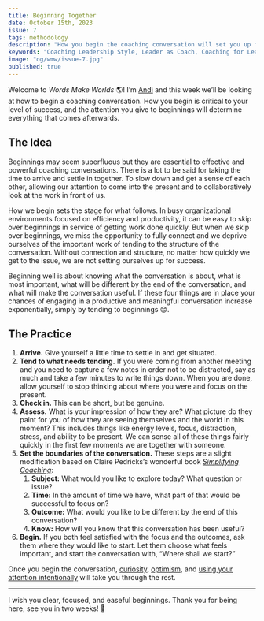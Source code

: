 ```yaml
---
title: Beginning Together
date: October 15th, 2023
issue: 7
tags: methodology
description: "How you begin the coaching conversation will set you up for success."
keywords: "Coaching Leadership Style, Leader as Coach, Coaching for Leaders, Manager as Coach"
image: "og/wmw/issue-7.jpg"
published: true
---
```


Welcome to _Words Make Worlds_ 🌎! I’m [Andi](https://methodandmatter.com/about) and this week we’ll be looking at how to begin a coaching conversation. How you begin is critical to your level of success, and the attention you give to beginnings will determine everything that comes afterwards.

## The Idea
Beginnings may seem superfluous but they are essential to effective and powerful coaching conversations. There is a lot to be said for taking the time to arrive and settle in together. To slow down and get a sense of each other, allowing our attention to come into the present and to collaboratively look at the work in front of us.

How we begin sets the stage for what follows. In busy organizational environments focused on efficiency and productivity, it can be easy to skip over beginnings in service of getting work done quickly. But when we skip over beginnings, we miss the opportunity to fully connect and we deprive ourselves of the important work of tending to the structure of the conversation. Without connection and structure, no matter how quickly we get to the issue, we are not setting ourselves up for success.

Beginning well is about knowing what the conversation is about, what is most important, what will be different by the end of the conversation, and what will make the conversation useful. If these four things are in place your chances of engaging in a productive and meaningful conversation increase exponentially, simply by tending to beginnings 😊.

## The Practice

1. **Arrive.** Give yourself a little time to settle in and get situated.
2. **Tend to what needs tending.** If you were coming from another meeting and you need to capture a few notes in order not to be distracted, say as much and take a few minutes to write things down. When you are done, allow yourself to stop thinking about where you were and focus on the present.
3. **Check in.** This can be short, but be genuine.
4. **Assess.** What is your impression of how they are? What picture do they paint for you of how they are seeing themselves and the world in this moment? This includes things like energy levels, focus, distraction, stress, and ability to be present. We can sense all of these things fairly quickly in the first few moments we are together with someone.
5. **Set the boundaries of the conversation.** These steps are a slight modification based on Claire Pedricks’s wonderful book [_Simplifying Coaching_](https://bookshop.org/p/books/simplifying-coaching-how-to-have-more-transformational-conversations-by-doing-less-claire-pedrick/15769790?ean=9780335249077):
	1. **Subject:** What would you like to explore today? What question or issue?
	2. **Time:** In the amount of time we have, what part of that would be successful to focus on?
	3. **Outcome:** What would you like to be different by the end of this conversation?
	4. **Know:** How will you know that this conversation has been useful?
6. **Begin.** If you both feel satisfied with the focus and the outcomes, ask them where they would like to start. Let them choose what feels important, and start the conversation with, “Where shall we start?”

Once you begin the conversation, ​[curiosity](https://methodandmatter.com/words-make-worlds/006/)​, [optimism](https://methodandmatter.com/words-make-worlds/005/)​, and ​[using your attention intentionally​](https://methodandmatter.com/words-make-worlds/004/) will take you through the rest.

---

I wish you clear, focused, and easeful beginnings. Thank you for being here, see you in two weeks! 🙌
